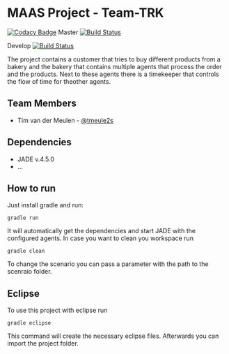 # MAAS Project - Team-TRK

[![Codacy Badge](https://api.codacy.com/project/badge/Grade/6b65a987014c498da2df253ff30a0d4a)](https://app.codacy.com/app/tmeule2s/ws18-project-team-trk?utm_source=github.com&utm_medium=referral&utm_content=HBRS-MAAS/ws18-project-team-trk&utm_campaign=Badge_Grade_Dashboard)
Master [![Build Status](https://travis-ci.org/HBRS-MAAS/ws18-project-team-trk.svg?branch=master)](https://travis-ci.org/HBRS-MAAS/ws18-project-team-trk)

Develop [![Build Status](https://travis-ci.org/HBRS-MAAS/ws18-project-team-trk.svg?branch=develop)](https://travis-ci.org/HBRS-MAAS/ws18-project-team-trk)

The project contains a customer that tries to buy different products from a bakery and the bakery that contains multiple agents that process the order and the products. Next to these agents there is a timekeeper that controls the flow of time for theother agents.

## Team Members
* Tim van der Meulen - [@tmeule2s](https://github.com/tmeule2s)

## Dependencies
* JADE v.4.5.0
* ...

## How to run
Just install gradle and run:

    gradle run

It will automatically get the dependencies and start JADE with the configured agents.
In case you want to clean you workspace run

    gradle clean

To change the scenario you can pass a parameter with the path to the scenraio folder.

## Eclipse
To use this project with eclipse run

    gradle eclipse

This command will create the necessary eclipse files.
Afterwards you can import the project folder.
